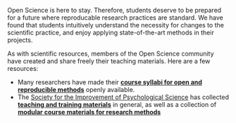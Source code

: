 Open Science is here to stay. Therefore, students deserve to be prepared for a future where reproducable research practices are standard. We have found that students intuitively understand the necessity for changes to the scientific practice, and enjoy applying state-of-the-art methods in their projects.

As with scientific resources, members of the Open Science community have created and share freely their teaching materials. Here are a few resources:

* Many researchers have made their [**course syllabi for open and reproducible methods**](https://osf.io/vkhbt/) openly available.
* The [Society for the Improvement of Psychological Science](http://improvingpsych.org/) has collected [**teaching and training materials**](https://osf.io/ehpt4/) in general, as well as a collection of [**modular course materials for research methods**](https://osf.io/zbwr4/wiki/home/)